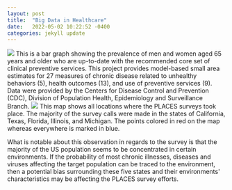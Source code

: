 ```yaml
---
layout: post
title:  "Big Data in Healthcare"
date:   2022-05-02 10:22:52 -0400
categories: jekyll update
---
```


<img src="/ait580blog/assets/images/statecounts.png">
This is a bar graph showing the prevalence of men and women aged 65 years and older who are up-to-date with the recommended core set of clinical preventive services. This project provides model-based small area estimates for 27 measures of chronic disease related to unhealthy behaviors (5), health outcomes (13), and use of preventive services (9). Data were provided by the Centers for Disease Control and Prevention (CDC), Division of Population Health, Epidemiology and Surveillance Branch.

<img src="/ait580blog/assets/images/PlacesUSA.png">
This map shows all locations where the PLACES surveys took place. The majority of the survey calls were made in the states of California, Texas, Florida, Illinois, and Michigan. The points colored in red on the map whereas everywhere is marked in blue.

What is notable about this observation in regards to the survey is that the majority of the US population seems to be concentrated in certain environments. If the probability of most chronic illnesses, diseases and viruses affecting the target population can be traced to the environment, then a potential bias surrounding these five states and their environments' characteristics may be affecting the PLACES survey efforts.